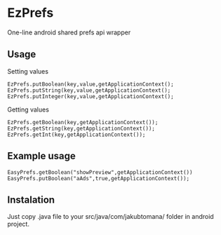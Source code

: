 # EzPrefs
One-line android shared prefs api wrapper
## Usage
Setting values
```
EzPrefs.putBoolean(key,value,getApplicationContext();
EzPrefs.putString(key,value,getApplicationContext();
EzPrefs.putInteger(key,value,getApplicationContext();
```
Getting values
```
EzPrefs.getBoolean(key,getApplicationContext());
EzPrefs.getString(key,getApplicationContext());
EzPrefs.getInt(key,getApplicationContext());
```
## Example usage
`EasyPrefs.getBoolean("showPreview",getApplicationContext())`
`EasyPrefs.putBoolean("aAds",true,getApplicationContext());`
## Instalation
Just copy .java file to your src/java/com/jakubtomana/ folder in android project.
